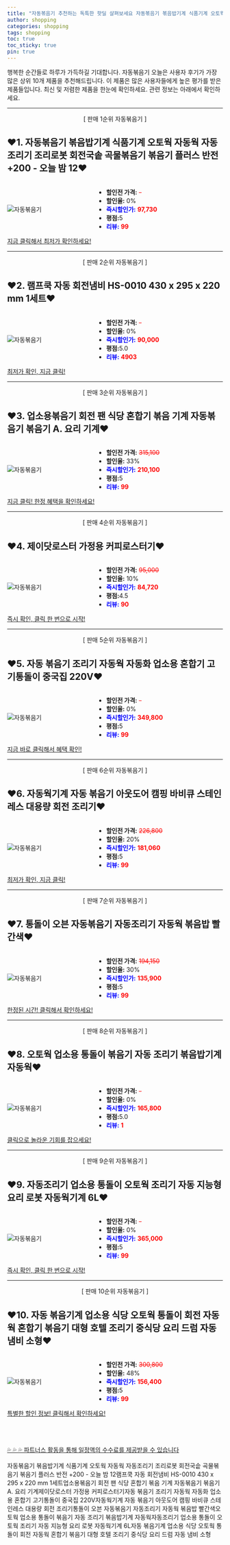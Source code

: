 ```yaml
---
title: "자동볶음기 추천하는 독특한 핫딜 살펴보세요 자동볶음기 볶음밥기계 식품기계 오토웍 자동웍"
author: shopping
categories: shopping
tags: shopping
toc: true
toc_sticky: true
pin: true
---
```

행복한 순간들로 하루가 가득하길 기대합니다. 자동볶음기 오늘은 사용자 후기가 가장 많은 상위 10개 제품을 추천해드립니다. 이 제품은 많은 사용자들에게 높은 평가를 받은 제품들입니다. 최신 및 저렴한 제품을 한눈에 확인하세요. 관련 정보는 아래에서 확인하세요.

---
<p class="toplist" style="margin: 0 auto; display: block; width: fit-content;">[ 판매 1순위 자동볶음기 ]</p>

<h2><strong>❤️1. 자동볶음기 볶음밥기계 식품기계 오토웍 자동웍 자동조리기 조리로봇 회전국솥 곡물볶음기 볶음기 플러스 반전 +200 - 오늘 밤 12❤️</strong></h2>

<div style="display: flex; align-items: center;">
    <div style="flex: 0.4;">
        <img src="https://thumbnail7.coupangcdn.com/thumbnails/remote/230x230ex/image/vendor_inventory/7fa8/e53d210e17dbaa95d482d76b869c81b082521893bbba6a40afcb27817644.png" alt="자동볶음기" style="max-width: 100%;">
    </div>
    <div style="flex: 0.6; margin-left: 10px;">
        <ul>
            <li><strong>할인전 가격:</strong> <del style="color: red;">-</del></li>
            <li><strong>할인율:</strong> 0%</li>
            <li><span style='color:blue'><strong>즉시할인가:</strong></span> <span style='color:red'><strong>97,730</strong></span></li>
            <li><strong>평점:</strong>5</li>
            <li><span style='color:blue'><strong>리뷰:</strong></span> <span style='color:red'><strong>99</strong></span></li>
        </ul>
    </div>
</div>
<div class="center">
    <a href="https://William4Davisa.github.io?lptag=AF9450613&subid=githubio&pageKey=8228229517&traceid=V0-153&itemId=23673860277&vendorItemId=90699096294" class="myButton">
        지금 클릭해서 최저가 확인하세요!
    </a>
</div>


---
<p class="toplist" style="margin: 0 auto; display: block; width: fit-content;">[ 판매 2순위 자동볶음기 ]</p>

<h2><strong>❤️2. 램프쿡 자동 회전냄비 HS-0010 430 x 295 x 220 mm 1세트❤️</strong></h2>

<div style="display: flex; align-items: center;">
    <div style="flex: 0.4;">
        <img src="https://thumbnail7.coupangcdn.com/thumbnails/remote/230x230ex/image/retail/images/8406174784767255-504e253c-a280-4f82-aa6d-c7bfbcc9679b.jpg" alt="자동볶음기" style="max-width: 100%;">
    </div>
    <div style="flex: 0.6; margin-left: 10px;">
        <ul>
            <li><strong>할인전 가격:</strong> <del style="color: red;">-</del></li>
            <li><strong>할인율:</strong> 0%</li>
            <li><span style='color:blue'><strong>즉시할인가:</strong></span> <span style='color:red'><strong>90,000</strong></span></li>
            <li><strong>평점:</strong>5.0</li>
            <li><span style='color:blue'><strong>리뷰:</strong></span> <span style='color:red'><strong>4903</strong></span></li>
        </ul>
    </div>
</div>
<div class="center">
    <a href="https://William4Davisa.github.io?lptag=AF9450613&subid=githubio&pageKey=1301604496&traceid=V0-153&itemId=2315458850&vendorItemId=70312188833" class="myButton">
        최저가 확인, 지금 클릭!
    </a>
</div>


---
<p class="toplist" style="margin: 0 auto; display: block; width: fit-content;">[ 판매 3순위 자동볶음기 ]</p>

<h2><strong>❤️3. 업소용볶음기 회전 팬 식당 혼합기 볶음 기계 자동볶음기 볶음기 A. 요리 기계❤️</strong></h2>

<div style="display: flex; align-items: center;">
    <div style="flex: 0.4;">
        <img src="https://thumbnail8.coupangcdn.com/thumbnails/remote/230x230ex/image/vendor_inventory/f14f/c793b5a1e894618b454d0815827aa8ddfc0d5092620ca54761bf7d0524f5.jpg" alt="자동볶음기" style="max-width: 100%;">
    </div>
    <div style="flex: 0.6; margin-left: 10px;">
        <ul>
            <li><strong>할인전 가격:</strong> <del style="color: red;">315,100</del></li>
            <li><strong>할인율:</strong> 33%</li>
            <li><span style='color:blue'><strong>즉시할인가:</strong></span> <span style='color:red'><strong>210,100</strong></span></li>
            <li><strong>평점:</strong>5</li>
            <li><span style='color:blue'><strong>리뷰:</strong></span> <span style='color:red'><strong>99</strong></span></li>
        </ul>
    </div>
</div>
<div class="center">
    <a href="https://William4Davisa.github.io?lptag=AF9450613&subid=githubio&pageKey=7999686776&traceid=V0-153&itemId=22273765345&vendorItemId=89319433655" class="myButton">
        지금 클릭! 한정 혜택을 확인하세요!
    </a>
</div>


---
<p class="toplist" style="margin: 0 auto; display: block; width: fit-content;">[ 판매 4순위 자동볶음기 ]</p>

<h2><strong>❤️4. 제이닷로스터 가정용 커피로스터기❤️</strong></h2>

<div style="display: flex; align-items: center;">
    <div style="flex: 0.4;">
        <img src="https://thumbnail10.coupangcdn.com/thumbnails/remote/230x230ex/image/vendor_inventory/39a9/ad7cb3518d66bc62b80c080652810bb28d8537e45ffc5b1f8644767a638f.jpg" alt="자동볶음기" style="max-width: 100%;">
    </div>
    <div style="flex: 0.6; margin-left: 10px;">
        <ul>
            <li><strong>할인전 가격:</strong> <del style="color: red;">95,000</del></li>
            <li><strong>할인율:</strong> 10%</li>
            <li><span style='color:blue'><strong>즉시할인가:</strong></span> <span style='color:red'><strong>84,720</strong></span></li>
            <li><strong>평점:</strong>4.5</li>
            <li><span style='color:blue'><strong>리뷰:</strong></span> <span style='color:red'><strong>90</strong></span></li>
        </ul>
    </div>
</div>
<div class="center">
    <a href="https://William4Davisa.github.io?lptag=AF9450613&subid=githubio&pageKey=323916908&traceid=V0-153&itemId=1037126387&vendorItemId=88448845657" class="myButton">
        즉시 확인, 클릭 한 번으로 시작!
    </a>
</div>


---
<p class="toplist" style="margin: 0 auto; display: block; width: fit-content;">[ 판매 5순위 자동볶음기 ]</p>

<h2><strong>❤️5. 자동 볶음기 조리기 자동웍 자동화 업소용 혼합기 고기통돌이 중국집 220V❤️</strong></h2>

<div style="display: flex; align-items: center;">
    <div style="flex: 0.4;">
        <img src="https://thumbnail8.coupangcdn.com/thumbnails/remote/230x230ex/image/vendor_inventory/8618/1d43f9253e3b588520b61f6a0abe0cde82623c97568740b95893657efba3.jpg" alt="자동볶음기" style="max-width: 100%;">
    </div>
    <div style="flex: 0.6; margin-left: 10px;">
        <ul>
            <li><strong>할인전 가격:</strong> <del style="color: red;">-</del></li>
            <li><strong>할인율:</strong> 0%</li>
            <li><span style='color:blue'><strong>즉시할인가:</strong></span> <span style='color:red'><strong>349,800</strong></span></li>
            <li><strong>평점:</strong>5</li>
            <li><span style='color:blue'><strong>리뷰:</strong></span> <span style='color:red'><strong>99</strong></span></li>
        </ul>
    </div>
</div>
<div class="center">
    <a href="https://William4Davisa.github.io?lptag=AF9450613&subid=githubio&pageKey=8157749122&traceid=V0-153&itemId=23244481883&vendorItemId=90276900839" class="myButton">
        지금 바로 클릭해서 혜택 확인!
    </a>
</div>


---
<p class="toplist" style="margin: 0 auto; display: block; width: fit-content;">[ 판매 6순위 자동볶음기 ]</p>

<h2><strong>❤️6. 자동웍기계 자동 볶음기 아웃도어 캠핑 바비큐 스테인레스 대용량 회전 조리기❤️</strong></h2>

<div style="display: flex; align-items: center;">
    <div style="flex: 0.4;">
        <img src="https://thumbnail7.coupangcdn.com/thumbnails/remote/230x230ex/image/vendor_inventory/59ed/d5355a47660ceb66070d5f969cc7628f63a3d2c9ef2cd3d52a9fa24f9c3d.png" alt="자동볶음기" style="max-width: 100%;">
    </div>
    <div style="flex: 0.6; margin-left: 10px;">
        <ul>
            <li><strong>할인전 가격:</strong> <del style="color: red;">226,800</del></li>
            <li><strong>할인율:</strong> 20%</li>
            <li><span style='color:blue'><strong>즉시할인가:</strong></span> <span style='color:red'><strong>181,060</strong></span></li>
            <li><strong>평점:</strong>5</li>
            <li><span style='color:blue'><strong>리뷰:</strong></span> <span style='color:red'><strong>99</strong></span></li>
        </ul>
    </div>
</div>
<div class="center">
    <a href="https://William4Davisa.github.io?lptag=AF9450613&subid=githubio&pageKey=7308138688&traceid=V0-153&itemId=18716501520&vendorItemId=85993193574" class="myButton">
        최저가 확인, 지금 클릭!
    </a>
</div>


---
<p class="toplist" style="margin: 0 auto; display: block; width: fit-content;">[ 판매 7순위 자동볶음기 ]</p>

<h2><strong>❤️7. 통돌이 오븐 자동볶음기 자동조리기 자동웍 볶음밥 빨간색❤️</strong></h2>

<div style="display: flex; align-items: center;">
    <div style="flex: 0.4;">
        <img src="https://thumbnail8.coupangcdn.com/thumbnails/remote/230x230ex/image/vendor_inventory/f176/42ea51dbfda93dcee5ef28e4286d83c086e9f8fdce3361304851f98fe6f0.png" alt="자동볶음기" style="max-width: 100%;">
    </div>
    <div style="flex: 0.6; margin-left: 10px;">
        <ul>
            <li><strong>할인전 가격:</strong> <del style="color: red;">194,150</del></li>
            <li><strong>할인율:</strong> 30%</li>
            <li><span style='color:blue'><strong>즉시할인가:</strong></span> <span style='color:red'><strong>135,900</strong></span></li>
            <li><strong>평점:</strong>5</li>
            <li><span style='color:blue'><strong>리뷰:</strong></span> <span style='color:red'><strong>99</strong></span></li>
        </ul>
    </div>
</div>
<div class="center">
    <a href="https://William4Davisa.github.io?lptag=AF9450613&subid=githubio&pageKey=8118519353&traceid=V0-153&itemId=23019883948&vendorItemId=90681541298" class="myButton">
        한정된 시간! 클릭해서 확인하세요!
    </a>
</div>


---
<p class="toplist" style="margin: 0 auto; display: block; width: fit-content;">[ 판매 8순위 자동볶음기 ]</p>

<h2><strong>❤️8. 오토웍 업소용 통돌이 볶음기 자동 조리기 볶음밥기계 자동웍❤️</strong></h2>

<div style="display: flex; align-items: center;">
    <div style="flex: 0.4;">
        <img src="https://thumbnail6.coupangcdn.com/thumbnails/remote/230x230ex/image/vendor_inventory/0859/a8352cc778df120a65f66021ce00f4b1f156d92dab0da6a57fe66c72eb93.jpg" alt="자동볶음기" style="max-width: 100%;">
    </div>
    <div style="flex: 0.6; margin-left: 10px;">
        <ul>
            <li><strong>할인전 가격:</strong> <del style="color: red;">-</del></li>
            <li><strong>할인율:</strong> 0%</li>
            <li><span style='color:blue'><strong>즉시할인가:</strong></span> <span style='color:red'><strong>165,800</strong></span></li>
            <li><strong>평점:</strong>5.0</li>
            <li><span style='color:blue'><strong>리뷰:</strong></span> <span style='color:red'><strong>1</strong></span></li>
        </ul>
    </div>
</div>
<div class="center">
    <a href="https://William4Davisa.github.io?lptag=AF9450613&subid=githubio&pageKey=7777045120&traceid=V0-153&itemId=21010791371&vendorItemId=88459853841" class="myButton">
        클릭으로 놀라운 기회를 잡으세요!
    </a>
</div>


---
<p class="toplist" style="margin: 0 auto; display: block; width: fit-content;">[ 판매 9순위 자동볶음기 ]</p>

<h2><strong>❤️9. 자동조리기 업소용 통돌이 오토웍 조리기 자동 지능형 요리 로봇 자동웍기계 6L❤️</strong></h2>

<div style="display: flex; align-items: center;">
    <div style="flex: 0.4;">
        <img src="https://thumbnail10.coupangcdn.com/thumbnails/remote/230x230ex/image/vendor_inventory/8aec/450965f5f12812fa4b3b8e8d47652a8731a0cf26b6016fd87632002f7ee7.png" alt="자동볶음기" style="max-width: 100%;">
    </div>
    <div style="flex: 0.6; margin-left: 10px;">
        <ul>
            <li><strong>할인전 가격:</strong> <del style="color: red;">-</del></li>
            <li><strong>할인율:</strong> 0%</li>
            <li><span style='color:blue'><strong>즉시할인가:</strong></span> <span style='color:red'><strong>365,000</strong></span></li>
            <li><strong>평점:</strong>5</li>
            <li><span style='color:blue'><strong>리뷰:</strong></span> <span style='color:red'><strong>99</strong></span></li>
        </ul>
    </div>
</div>
<div class="center">
    <a href="https://William4Davisa.github.io?lptag=AF9450613&subid=githubio&pageKey=7990234934&traceid=V0-153&itemId=22208944175&vendorItemId=90664138857" class="myButton">
        즉시 확인, 클릭 한 번으로 시작!
    </a>
</div>


---
<p class="toplist" style="margin: 0 auto; display: block; width: fit-content;">[ 판매 10순위 자동볶음기 ]</p>

<h2><strong>❤️10. 자동 볶음기계 업소용 식당 오토웍 통돌이 회전 자동웍 혼합기 볶음기 대형 호텔 조리기 중식당 요리 드럼 자동 냄비 소형❤️</strong></h2>

<div style="display: flex; align-items: center;">
    <div style="flex: 0.4;">
        <img src="https://thumbnail7.coupangcdn.com/thumbnails/remote/230x230ex/image/vendor_inventory/3b01/2d964ff6825796692dc415eadfcaef602fc9a7340768ab97b197cf39a365.jpg" alt="자동볶음기" style="max-width: 100%;">
    </div>
    <div style="flex: 0.6; margin-left: 10px;">
        <ul>
            <li><strong>할인전 가격:</strong> <del style="color: red;">300,800</del></li>
            <li><strong>할인율:</strong> 48%</li>
            <li><span style='color:blue'><strong>즉시할인가:</strong></span> <span style='color:red'><strong>156,400</strong></span></li>
            <li><strong>평점:</strong>5</li>
            <li><span style='color:blue'><strong>리뷰:</strong></span> <span style='color:red'><strong>99</strong></span></li>
        </ul>
    </div>
</div>
<div class="center">
    <a href="https://William4Davisa.github.io?lptag=AF9450613&subid=githubio&pageKey=8173804516&traceid=V0-153&itemId=23355016946&vendorItemId=90625444100" class="myButton">
        특별한 할인 정보! 클릭해서 확인하세요!
    </a>
</div>

<br><br><br>[💦 💦 💦 파트너스 활동을 통해 일정액의 수수료를 제공받을 수 있습니다](https://link.coupang.com/a/bcpT2c)<br><br>자동볶음기 볶음밥기계 식품기계 오토웍 자동웍 자동조리기 조리로봇 회전국솥 곡물볶음기 볶음기 플러스 반전 +200 - 오늘 밤 12램프쿡 자동 회전냄비 HS-0010 430 x 295 x 220 mm 1세트업소용볶음기 회전 팬 식당 혼합기 볶음 기계 자동볶음기 볶음기 A. 요리 기계제이닷로스터 가정용 커피로스터기자동 볶음기 조리기 자동웍 자동화 업소용 혼합기 고기통돌이 중국집 220V자동웍기계 자동 볶음기 아웃도어 캠핑 바비큐 스테인레스 대용량 회전 조리기통돌이 오븐 자동볶음기 자동조리기 자동웍 볶음밥 빨간색오토웍 업소용 통돌이 볶음기 자동 조리기 볶음밥기계 자동웍자동조리기 업소용 통돌이 오토웍 조리기 자동 지능형 요리 로봇 자동웍기계 6L자동 볶음기계 업소용 식당 오토웍 통돌이 회전 자동웍 혼합기 볶음기 대형 호텔 조리기 중식당 요리 드럼 자동 냄비 소형